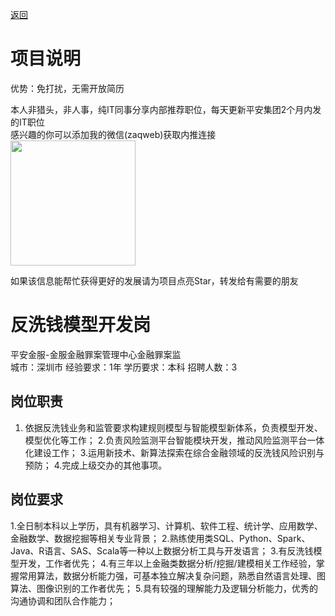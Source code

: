 [返回](../../)

# 项目说明

优势：免打扰，无需开放简历

本人非猎头，非人事，纯IT同事分享内部推荐职位，每天更新平安集团2个月内发的IT职位  
感兴趣的你可以添加我的微信(zaqweb)获取内推连接  
<img src="https://github.com/zaqweb/PA-IT-JOBS/blob/master/WechatICode.jpeg"  height="200" width="200">

如果该信息能帮忙获得更好的发展请为项目点亮Star，转发给有需要的朋友

# 反洗钱模型开发岗
平安金服-金服金融罪案管理中心金融罪案监  
城市：深圳市 经验要求：1年 学历要求：本科  招聘人数：3

## 岗位职责
1. 依据反洗钱业务和监管要求构建规则模型与智能模型新体系，负责模型开发、模型优化等工作；
2.负责风险监测平台智能模块开发，推动风险监测平台一体化建设工作； 
3.运用新技术、新算法探索在综合金融领域的反洗钱风险识别与预防；
4.完成上级交办的其他事项。

## 岗位要求
1.全日制本科以上学历，具有机器学习、计算机、软件工程、统计学、应用数学、金融数学、数据挖掘等相关专业背景； 
2.熟练使用类SQL、Python、Spark、Java、R语言、SAS、Scala等一种以上数据分析工具与开发语言；
3.有反洗钱模型开发，工作者优先；
4.有三年以上金融类数据分析/挖掘/建模相关工作经验，掌握常用算法，数据分析能力强，可基本独立解决复杂问题，熟悉自然语言处理、图算法、图像识别的工作者优先；
5.具有较强的理解能力及逻辑分析能力，优秀的沟通协调和团队合作能力；





